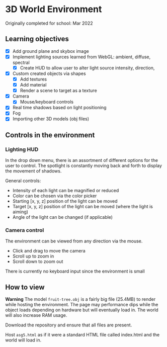 # 3D World Environment

Originally completed for school: Mar 2022

## Learning objectives

- [x] Add ground plane and skybox image
- [x] Implement lighting sources learned from WebGL: ambient, diffuse, spectral
    - [x] Create HUD to allow user to alter light source intensity, direction, 
- [x] Custom created objects via shapes
    - [x] Add textures
    - [x] Add material
    - [x] Render a scene to target as a texture
- [x] Camera
    - [x] Mouse/keyboard controls 
- [x] Real time shadows based on light positioning
- [x] Fog
- [x] Importing other 3D models (obj files)

## Controls in the environment

### Lighting HUD

In the drop down menu, there is an assortment of different options for the user to control. The spotlight is constantly moving back and forth to display the movement of shadows. 

General controls:
- Intensity of each light can be magnified or reduced
- Color can be chosen via the color picker
- Starting [x, y, z] position of the light can be moved
- Target [x, y, z] position of the light can be moved (where the light is aiming)
- Angle of the light can be changed (if applicable)

### Camera control

The environment can be viewed from any direction via the mouse. 
- Click and drag to move the camera
- Scroll up to zoom in
- Scroll down to zoom out

There is currently no keyboard input since the environment is small

## How to view

**Warning** The model `fruit-tree.obj` is a fairly big file (25.4MB) to render while hosting the environment. 
The page may performance dips while the object loads depending on hardware but will eventually load in.
The world will also increase RAM usage.

Download the repository and ensure that all files are present.

Host `asg5.html` as if it were a standard HTML file called index.html and the world will load in.


